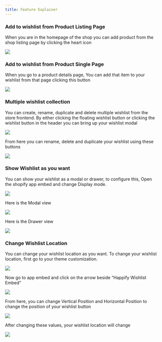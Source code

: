 ```yaml
---
title: Feature Explainer
---
```


### Add to wishlist from Product Listing Page

When you are in the homepage of the shop you can add product from the shop listing page by clicking the heart icon


![](https://paper-attachments.dropboxusercontent.com/s_6CB2577CFA7DC257CF7F622996F62EAF37060A5E6CBF209B1010827B937B9F29_1752052033025_image.png)





### Add to wishlist from Product Single Page

When you go to a product details page, You can add that item to your wishlist from that page clicking this button



![](https://paper-attachments.dropboxusercontent.com/s_6CB2577CFA7DC257CF7F622996F62EAF37060A5E6CBF209B1010827B937B9F29_1752051896359_image.png)




### Multiple wishlist collection

You can create, rename, duplicate and delete multiple wishlist from the store frontend. By either clicking the floating wishlist button or clicking the wishlist button in the header you can bring up your wishlist modal


![](https://paper-attachments.dropboxusercontent.com/s_6CB2577CFA7DC257CF7F622996F62EAF37060A5E6CBF209B1010827B937B9F29_1752052278647_image.png)


From here you can rename, delete and duplicate your wishlist using these buttons

![](https://paper-attachments.dropboxusercontent.com/s_6CB2577CFA7DC257CF7F622996F62EAF37060A5E6CBF209B1010827B937B9F29_1752052358223_image.png)



### Show Wishlist as you want

You can show your wishlist as a modal or drawer, to configure this, Open the shopify app embed and change Display mode.


![](https://paper-attachments.dropboxusercontent.com/s_6CB2577CFA7DC257CF7F622996F62EAF37060A5E6CBF209B1010827B937B9F29_1752053036381_image.png)


Here is the Modal view



![](https://paper-attachments.dropboxusercontent.com/s_6CB2577CFA7DC257CF7F622996F62EAF37060A5E6CBF209B1010827B937B9F29_1752053067455_image.png)



Here is the Drawer view


![](https://paper-attachments.dropboxusercontent.com/s_6CB2577CFA7DC257CF7F622996F62EAF37060A5E6CBF209B1010827B937B9F29_1752053151641_image.png)

### Change Wishlist Location

You can change your wishlist location as you want. To change your wishlist location, first go to your theme customization.


![](https://paper-attachments.dropboxusercontent.com/s_6CB2577CFA7DC257CF7F622996F62EAF37060A5E6CBF209B1010827B937B9F29_1752046533277_image.png)


Now go to app embed and click on the arrow beside “Happify Wishlist Embed”

![](https://paper-attachments.dropboxusercontent.com/s_6CB2577CFA7DC257CF7F622996F62EAF37060A5E6CBF209B1010827B937B9F29_1752563082049_image.png)


 From here, you can change Vertical Position and Horizontal Position to change the position of your wishlist button


![](https://paper-attachments.dropboxusercontent.com/s_6CB2577CFA7DC257CF7F622996F62EAF37060A5E6CBF209B1010827B937B9F29_1752563272570_image.png)


After changing these values, your wishlist location will change

![](https://paper-attachments.dropboxusercontent.com/s_6CB2577CFA7DC257CF7F622996F62EAF37060A5E6CBF209B1010827B937B9F29_1752563332147_image.png)
